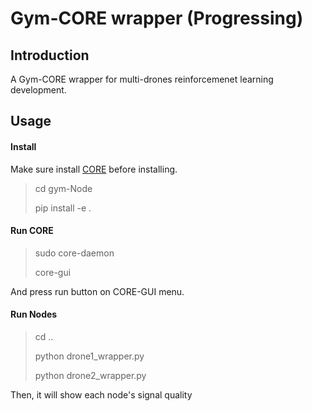 # Gym-CORE wrapper (Progressing)

## Introduction

A Gym-CORE wrapper for multi-drones reinforcemenet learning development.



## Usage

#### Install

Make sure install [CORE](https://github.com/coreemu/core) before installing.

> cd gym-Node
>
> pip install -e .



#### Run CORE

> sudo core-daemon
>
> core-gui

And press run button on CORE-GUI menu.



#### Run Nodes

> cd ..
>
> python drone1_wrapper.py
>
> python drone2_wrapper.py

Then, it will show each node's signal quality